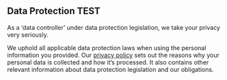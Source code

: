 ##  Data Protection TEST 
As a ‘data controller’ under data protection legislation, we take your privacy very seriously.

We uphold all applicable data protection laws when using the personal information you provided. Our [privacy policy](https://www.legalandgeneral.com/privacy-policy/) sets out the reasons why your personal data is collected and how it’s processed. It also contains other relevant information about data protection legislation and our obligations.


